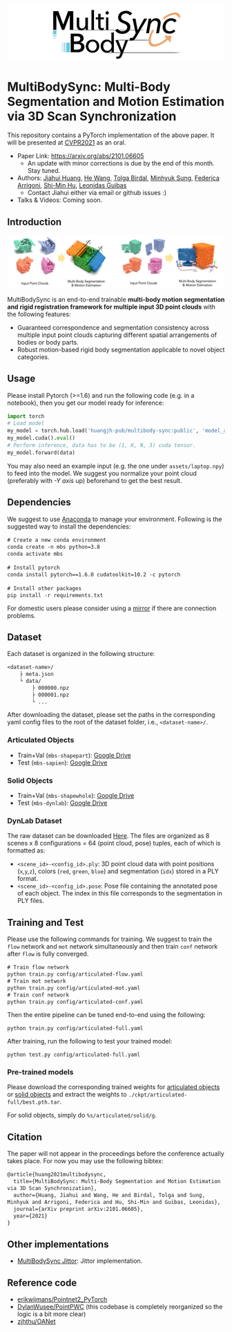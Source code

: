 ![Logo](assets/logo.jpg)

# MultiBodySync: Multi-Body Segmentation and Motion Estimation via 3D Scan Synchronization

This repository contains a PyTorch implementation of the above paper. It will be presented at [CVPR2021](http://cvpr2021.thecvf.com/) as an oral.
- Paper Link: https://arxiv.org/abs/2101.06605
    - An update with minor corrections is due by the end of this month. Stay tuned.
- Authors: [Jiahui Huang](https://cg.cs.tsinghua.edu.cn/people/~huangjh/), [He Wang](http://ai.stanford.edu/~hewang/), [Tolga Birdal](http://tbirdal.me/), [Minhyuk Sung](https://mhsung.github.io/), [Federica Arrigoni](https://scholar.google.com/citations?user=bzBtqfQAAAAJ&hl=nl), [Shi-Min Hu](https://cg.cs.tsinghua.edu.cn/shimin.htm), [Leonidas Guibas](https://geometry.stanford.edu/member/guibas/)
    - Contact Jiahui either via email or github issues :)
- Talks & Videos: Coming soon.

## Introduction

![Logo](assets/teaser.jpg)

MultiBodySync is an end-to-end trainable **multi-body motion segmentation and rigid registration framework for multiple input 3D point clouds** with the following features:
- Guaranteed correspondence and segmentation consistency across multiple input point clouds capturing different spatial arrangements of bodies or body parts.
- Robust motion-based rigid body segmentation applicable to novel object categories. 

## Usage

Please install Pytorch (>=1.6) and run the following code (e.g. in a notebook), then you get our model ready for inference:
```python
import torch
# Load model
my_model = torch.hub.load('huangjh-pub/multibody-sync:public', 'model_articulated', pretrained=True)
my_model.cuda().eval()
# Perform inference, data has to be (1, K, N, 3) cuda tensor.
my_model.forward(data)
```
You may also need an example input (e.g. the one under `assets/laptop.npy`) to feed into the model. We suggest you normalize your point cloud (preferably with *-Y axis* up) beforehand to get the best result.

## Dependencies

We suggest to use [Anaconda](https://www.anaconda.com/) to manage your environment. Following is the suggested way to install the dependencies:

```shell script
# Create a new conda environment
conda create -n mbs python=3.8
conda activate mbs

# Install pytorch
conda install pytorch==1.6.0 cudatoolkit=10.2 -c pytorch

# Install other packages
pip install -r requirements.txt
```

For domestic users please consider using a [mirror](https://mirrors.tuna.tsinghua.edu.cn/help/anaconda/) if there are connection problems.

## Dataset

Each dataset is organized in the following structure:
```
<dataset-name>/
    ├ meta.json
    └ data/
        ├ 000000.npz
        ├ 000001.npz
        └ ...
```
After downloading the dataset, please set the paths in the corresponding yaml config files to the root of the dataset folder, i.e., `<dataset-name>/`.

### Articulated Objects

- Train+Val (`mbs-shapepart`): [Google Drive](https://drive.google.com/file/d/1aGTn-PYxLjnhj9UKlv4YFV3Mt1E3ftci/view?usp=sharing)
- Test (`mbs-sapien`): [Google Drive](https://drive.google.com/file/d/1HR2X0DjgXLwp8K5n2nsvfGTcDMSckX5Z/view?usp=sharing)

### Solid Objects

- Train+Val (`mbs-shapewhole`): [Google Drive](https://drive.google.com/file/d/1vAgavEzPJFG6lrwsl46ii1V5r3JM_zGR/view?usp=sharing)
- Test (`mbs-dynlab`): [Google Drive](https://drive.google.com/file/d/1sLOa-FfHzTslJ5MItKcAL5OQ7xr4_cju/view?usp=sharing)

### DynLab Dataset

The raw dataset can be downloaded [Here](https://drive.google.com/file/d/10nEju2C2uUKpAwRGk-3l9HFoNmQikmt-/view?usp=sharing). The files are organized as 8 scenes x 8 configurations = 64 (point cloud, pose) tuples, each of which is formatted as:
- `<scene_id>-<config_id>.ply`: 3D point cloud data with point positions (`x`,`y`,`z`), colors (`red`, `green`, `blue`) and segmentation (`idx`) stored in a PLY format.
- `<scene_id>-<config_id>.pose`: Pose file containing the annotated pose of each object. The index in this file corresponds to the segmentation in PLY files.

## Training and Test

Please use the following commands for training.
We suggest to train the `flow` network and `mot` network simultaneously and then train `conf` network after `flow` is fully converged.
```shell script
# Train flow network
python train.py config/articulated-flow.yaml
# Train mot network
python train.py config/articulated-mot.yaml
# Train conf network
python train.py config/articulated-conf.yaml
```

Then the entire pipeline can be tuned end-to-end using the following:
```shell script
python train.py config/articulated-full.yaml
```
After training, run the following to test your trained model:
```shell script
python test.py config/articulated-full.yaml
```

### Pre-trained models
Please download the corresponding trained weights for [articulated objects](https://drive.google.com/file/d/1bomD88-6N1iGsTtftfGvAm9JeOw8gKwb/view?usp=sharing) or [solid objects](https://drive.google.com/file/d/1L5jQtTG47pCRvekxSUo_T0zS_IkVZUgm/view?usp=sharing) and extract the weights to `./ckpt/articulated-full/best.pth.tar`.

For solid objects, simply do `%s/articulated/solid/g`.

## Citation

The paper will not appear in the proceedings before the conference actually takes place. For now you may use the following bibtex:
```
@article{huang2021multibodysync,
  title={MultiBodySync: Multi-Body Segmentation and Motion Estimation via 3D Scan Synchronization},
  author={Huang, Jiahui and Wang, He and Birdal, Tolga and Sung, Minhyuk and Arrigoni, Federica and Hu, Shi-Min and Guibas, Leonidas},
  journal={arXiv preprint arXiv:2101.06605},
  year={2021}
}
```

## Other implementations

- [MultiBodySync Jittor](https://github.com/heiwang1997/mbs-jittor): Jittor implementation.

## Reference code

- [erikwijmans/Pointnet2_PyTorch](https://github.com/erikwijmans/Pointnet2_PyTorch)
- [DylanWusee/PointPWC](https://github.com/DylanWusee/PointPWC) (this codebase is completely reorganized so the logic is a bit more clear)
- [zjhthu/OANet](https://github.com/zjhthu/OANet)
